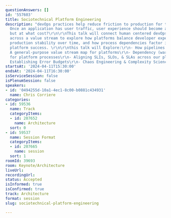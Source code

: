 ```yaml
---
questionAnswers: []
id: '557603'
title: Sociotechnical Platform Engineering
description: "devOps practices help reduce friction to production for technologists.
  Once an application has user traffic, user experience should become a priority,
  but at what cost?\r\n\r\nThis talk will connect human centered devOps & SRE practices
  across a value stream to explore how platforms balance developer experience against
  production stability over time, and how process dependencies factor into overall
  platform success. \r\n\r\nthis talk will Explore:\r\n- How pipelines are value streams\r\n-
  A general-purpose value stream map for platforms\r\n- Dependency (wardley) maps
  for platform processes\r\n- Aligning SLIs, SLOs, & SLAs across our platform VSM\r\n-
  Establishing Error Budgets\r\n- Chaos Engineering & Complexity Science\r\n"
startsAt: '2024-04-11T15:30:00'
endsAt: '2024-04-11T16:30:00'
isServiceSession: false
isPlenumSession: false
speakers:
- id: '0494255d-10a1-4ec1-8c00-b0881c434931'
  name: Chris Corriere
categories:
- id: 59536
  name: Track
  categoryItems:
  - id: 207652
    name: Architecture
  sort: 0
- id: 59537
  name: Session Format
  categoryItems:
  - id: 207665
    name: session
  sort: 1
roomId: 39693
room: Keynote/Architecture
liveUrl: 
recordingUrl: 
status: Accepted
isInformed: true
isConfirmed: true
track: Architecture
format: session
slug: sociotechnical-platform-engineering

---
```

